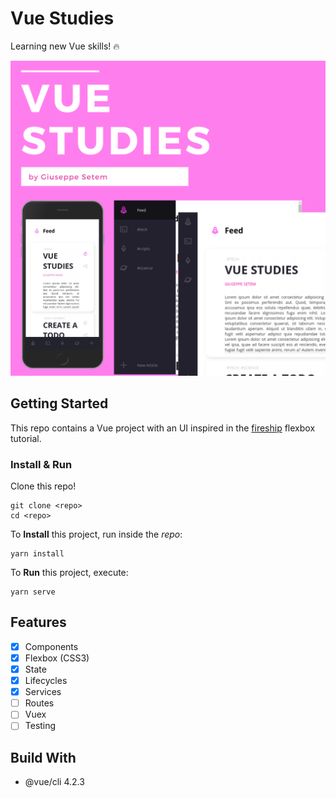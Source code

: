 # Vue Studies

Learning new Vue skills! 🔥️

![](screenshots/vue-studies.png)

## Getting Started

This repo contains a Vue project with an UI inspired in the [fireship](https://www.youtube.com/watch?v=biOMz4puGt8) flexbox tutorial.

### Install & Run

Clone this repo!

```
git clone <repo>
cd <repo>
```

To **Install** this project, run inside the _repo_:

```
yarn install
```

To **Run** this project, execute:

```
yarn serve
```

## Features

- [x] Components
- [x] Flexbox (CSS3)
- [x] State
- [x] Lifecycles
- [x] Services
- [ ] Routes
- [ ] Vuex
- [ ] Testing

## Build With

- @vue/cli 4.2.3
